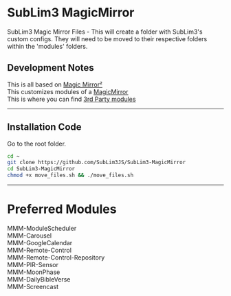 # SubLim3 MagicMirror
SubLim3 Magic Mirror Files - This will create a folder with SubLim3's custom configs. They will need to be moved to their respective folders within the 'modules' folders.

## Development Notes
This is all based on <a href="https://magicmirror.builders/">Magic Mirror²</a>  
This customizes modules of a <a href="https://github.com/MichMich/MagicMirror">MagicMirror</a>  
This is where you can find <a href="https://github.com/MagicMirrorOrg/MagicMirror/wiki/3rd-party-modules">3rd Party modules</a>  
_____________________________________________________________________________________________________________________________________________________________________

## Installation Code
Go to the root folder.
```bash
cd ~
git clone https://github.com/SubLim3JS/SubLim3-MagicMirror
cd SubLim3-MagicMirror
chmod +x move_files.sh && ./move_files.sh
```
_____________________________________________________________________________________________________________________________________________________________________

# Preferred Modules
MMM-ModuleScheduler  
MMM-Carousel  
MMM-GoogleCalendar  
MMM-Remote-Control  
MMM-Remote-Control-Repository  
MMM-PIR-Sensor  
MMM-MoonPhase  
MMM-DailyBibleVerse  
MMM-Screencast  
